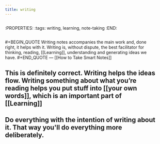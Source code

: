 ```yaml
---
title: writing
---
```


## 
:PROPERTIES:
:tags: writing, learning, note-taking
:END:
## 
#+BEGIN_QUOTE
Writing notes accompanies the main work and, done right, it helps with it. Writing is, without dispute, the best facilitator for thinking, reading, [[Learning]], understanding and generating ideas we have.
#+END_QUOTE
 — [[How to Take Smart Notes]]
## This is definitely correct. Writing helps the ideas flow. Writing something about what you’re reading helps you put stuff into [[your own words]], which is an important part of [[Learning]]
## Do everything with the intention of writing about it. That way you'll do everything more deliberately.
